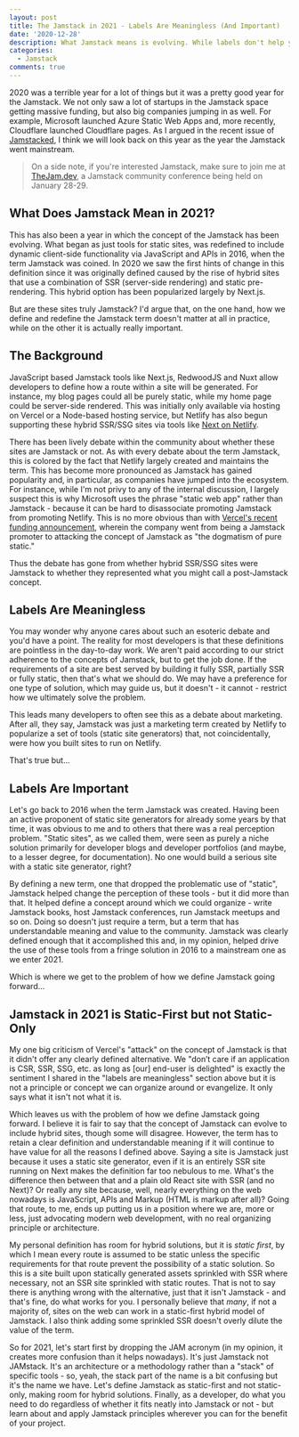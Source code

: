 ```yaml
---
layout: post
title: The Jamstack in 2021 - Labels Are Meaningless (And Important)
date: '2020-12-28'
description: What Jamstack means is evolving. While labels don't help you get your work done, they are also important.
categories:
  - Jamstack
comments: true
---
```


2020 was a terrible year for a lot of things but it was a pretty good year for the Jamstack. We not only saw a lot of startups in the Jamstack space getting massive funding, but also big companies jumping in as well. For example, Microsoft launched Azure Static Web Apps and, more recently, Cloudflare launched Cloudflare pages. As I argued in the recent issue of [Jamstacked](https://jamstack.email/), I think we will look back on this year as the year the Jamstack went mainstream.

> On a side note, if you're interested Jamstack, make sure to join me at [TheJam.dev](https://thejam.dev), a Jamstack community conference being held on January 28-29.
## What Does Jamstack Mean in 2021?

This has also been a year in which the concept of the Jamstack has been evolving. What began as just tools for static sites, was redefined to include dynamic client-side functionality via JavaScript and APIs in 2016, when the term Jamstack was coined. In 2020 we saw the first hints of change in this definition since it was originally defined caused by the rise of hybrid sites that use a combination of SSR (server-side rendering) and static pre-rendering. This hybrid option has been popularized largely by Next.js.

But are these sites truly Jamstack? I'd argue that, on the one hand, how we define and redefine the Jamstack term doesn't matter at all in practice, while on the other it is actually really important.

## The Background

JavaScript based Jamstack tools like Next.js, RedwoodJS and Nuxt allow developers to define how a route within a site will be generated. For instance, my blog pages could all be purely static, while my home page could be server-side rendered. This was initially only available via hosting on Vercel or a Node-based hosting service, but Netlify has also begun supporting these hybrid SSR/SSG sites via tools like [Next on Netlify](https://www.netlify.com/blog/2020/12/07/announcing-one-click-install-next.js-build-plugin-on-netlify/).

There has been lively debate within the community about whether these sites are Jamstack or not. As with every debate about the term Jamstack, this is colored by the fact that Netlify largely created and maintains the term. This has become more pronounced as Jamstack has gained popularity and, in particular, as companies have jumped into the ecosystem. For instance, while I'm not privy to any of the internal discussion, I largely suspect this is why Microsoft uses the phrase "static web app" rather than Jamstack - because it can be hard to disassociate promoting Jamstack from promoting Netlify. This is no more obvious than with [Vercel's recent funding announcement](https://vercel.com/blog/series-b-40m-to-build-the-next-web), wherein the company went from being a Jamstack promoter to attacking the concept of Jamstack as "the dogmatism of pure static."

Thus the debate has gone from whether hybrid SSR/SSG sites were Jamstack to whether they represented what you might call a post-Jamstack concept.

## Labels Are Meaningless

You may wonder why anyone cares about such an esoteric debate and you'd have a point. The reality for most developers is that these definitions are pointless in the day-to-day work. We aren't paid according to our strict adherence to the concepts of Jamstack, but to get the job done. If the requirements of a site are best served by building it fully SSR, partially SSR or fully static, then that's what we should do. We may have a preference for one type of solution, which may guide us, but it doesn't - it cannot - restrict how we ultimately solve the problem.

This leads many developers to often see this as a debate about marketing. After all, they say, Jamstack was just a marketing term created by Netlify to popularize a set of tools (static site generators) that, not coincidentally, were how you built sites to run on Netlify.

That's true but...

## Labels Are Important

Let's go back to 2016 when the term Jamstack was created. Having been an active proponent of static site generators for already some years by that time, it was obvious to me and to others that there was a real perception problem. "Static sites", as we called them, were seen as purely a niche solution primarily for developer blogs and developer portfolios (and maybe, to a lesser degree, for documentation). No one would build a serious site with a static site generator, right?

By defining a new term, one that dropped the problematic use of "static", Jamstack helped change the perception of these tools - but it did more than that. It helped define a concept around which we could organize - write Jamstack books, host Jamstack conferences, run Jamstack meetups and so on. Doing so doesn't just require a term, but a term that has understandable meaning and value to the community. Jamstack was clearly defined enough that it accomplished this and, in my opinion, helped drive the use of these tools from a fringe solution in 2016 to a mainstream one as we enter 2021.

Which is where we get to the problem of how we define Jamstack going forward...

## Jamstack in 2021 is Static-First but not Static-Only

My one big criticism of Vercel's "attack" on the concept of Jamstack is that it didn't offer any clearly defined alternative. We "don’t care if an application is CSR, SSR, SSG, etc. as long as [our] end-user is delighted" is exactly the sentiment I shared in the "labels are meaningless" section above but it is not a principle or concept we can organize around or evangelize. It only says what it isn't not what it is.

Which leaves us with the problem of how we define Jamstack going forward. I believe it is fair to say that the concept of Jamstack can evolve to include hybrid sites, though some will disagree. However, the term has to retain a clear definition and understandable meaning if it will continue to have value for all the reasons I defined above. Saying a site is Jamstack just because it uses a static site generator, even if it is an entirely SSR site running on Next makes the definition far too nebulous to me. What's the difference then between that and a plain old React site with SSR (and no Next)? Or really any site because, well, nearly everything on the web nowadays is JavaScript, APIs and Markup (HTML is markup after all)? Going that route, to me, ends up putting us in a position where we are, more or less, just advocating modern web development, with no real organizing principle or architecture.

My personal definition has room for hybrid solutions, but it is *static first*, by which I mean every route is assumed to be static unless the specific requirements for that route prevent the possibility of a static solution. So this is a site built upon statically generated assets sprinkled with SSR where necessary, not an SSR site sprinkled with static routes. That is not to say there is anything wrong with the alternative, just that it isn't Jamstack - and that's fine, do what works for you. I personally believe that _many_, if not a majority of, sites on the web can work in a static-first hybrid model of Jamstack. I also think adding some sprinkled SSR doesn't overly dilute the value of the term.

So for 2021, let's start first by dropping the JAM acronym (in my opinion, it creates more confusion than it helps nowadays). It's just Jamstack not JAMstack. It's an architecture or a methodology rather than a "stack" of specific tools - so, yeah, the stack part of the name is a bit confusing but it's the name we have. Let's define Jamstack as static-first and not static-only, making room for hybrid solutions. Finally, as a developer, do what you need to do regardless of whether it fits neatly into Jamstack or not - but learn about and apply Jamstack principles wherever you can for the benefit of your project.